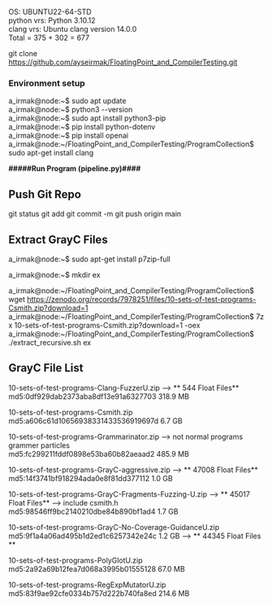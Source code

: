 OS: UBUNTU22-64-STD   
python vrs: Python 3.10.12   
clang vrs:  Ubuntu clang version 14.0.0   
Total = 375 + 302 = 677

git clone https://github.com/ayseirmak/FloatingPoint_and_CompilerTesting.git

### Environment setup 

a_irmak@node:~$ sudo apt update  
a_irmak@node:~$ python3 --version  
a_irmak@node:~$ sudo apt install python3-pip  
a_irmak@node:~$ pip install python-dotenv  
a_irmak@node:~$ pip install openai  
a_irmak@node:~/FloatingPoint_and_CompilerTesting/ProgramCollection$ sudo apt-get install clang

**#####Run Program (pipeline.py)####**

## Push Git Repo
git status
git add <modified folder and files>
git commit -m <commit>
git push origin main

## Extract GrayC Files
a_irmak@node:~$ sudo apt-get install p7zip-full

a_irmak@node:~$ mkdir ex

a_irmak@node:~/FloatingPoint_and_CompilerTesting/ProgramCollection$ wget https://zenodo.org/records/7978251/files/10-sets-of-test-programs-Csmith.zip?download=1  
a_irmak@node:~/FloatingPoint_and_CompilerTesting/ProgramCollection$ 7z x 10-sets-of-test-programs-Csmith.zip?download=1 -oex  
a_irmak@node:~/FloatingPoint_and_CompilerTesting/ProgramCollection$ ./extract_recursive.sh ex


## GrayC File List

10-sets-of-test-programs-Clang-FuzzerU.zip --> ** 544 Float Files**   
md5:0df929dab2373aba8df13e91a6327703 	318.9 MB

10-sets-of-test-programs-Csmith.zip    
md5:a606c61d10656938331433536919697d 	6.7 GB

10-sets-of-test-programs-Grammarinator.zip --> not normal programs grammer particles   
md5:fc299211fddf0898e53ba60b82aeaad2 	485.9 MB

10-sets-of-test-programs-GrayC-aggressive.zip  --> ** 47008 Float Files**  
md5:14f3741bf918294ada0e8f81dd377112 	1.0 GB	

10-sets-of-test-programs-GrayC-Fragments-Fuzzing-U.zip  --> ** 45017 Float Files** --> include csmith.h  
md5:98546ff9bc2140210dbe84b890bf1ad4 	1.7 GB	 

10-sets-of-test-programs-GrayC-No-Coverage-GuidanceU.zip    
md5:9f1a4a06ad495b1d2ed1c6257342e24c 	1.2 GB	 --> ** 44345 Float Files **

10-sets-of-test-programs-PolyGlotU.zip    
md5:2a92a69b12fea7d068a3995b01555128 	67.0 MB	

10-sets-of-test-programs-RegExpMutatorU.zip    
md5:83f9ae92cfe0334b757d222b740fa8ed 	214.6 MB


